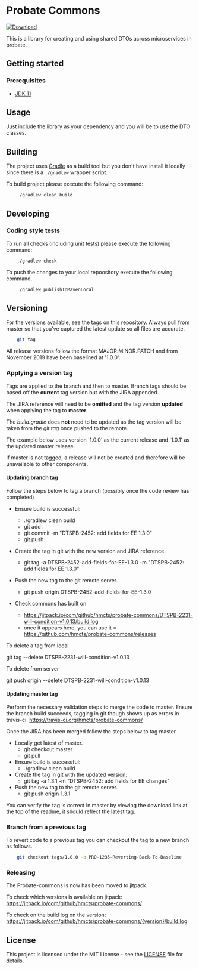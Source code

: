 # Probate Commons

<!--[![Build Status](https://travis-ci.org/hmcts/probate-commons.svg?branch=master)](https://travis-ci.org/hmcts/probate-commons) -->
[![Download](https://api.bintray.com/packages/hmcts/hmcts-maven/probate-commons/images/download.svg) ](https://bintray.com/hmcts/hmcts-maven/probate-commons/_latestVersion)

This is a library for creating and using shared DTOs across microservices in probate.

## Getting started

### Prerequisites

- [JDK 11](https://www.oracle.com/java)

## Usage

Just include the library as your dependency and you will be to use the DTO classes.

## Building

The project uses [Gradle](https://gradle.org) as a build tool but you don't have install it locally since there is a
`./gradlew` wrapper script.  

To build project please execute the following command:

```bash
    ./gradlew clean build
```

## Developing

### Coding style tests

To run all checks (including unit tests) please execute the following command:

```bash
    ./gradlew check
```

To push the changes to your local repoository execute the following command.

```bash
    ./gradlew publishToMavenLocal
```


## Versioning

For the versions available, see the tags on this repository. Always pull from master so that you've captured the latest update so all files are accurate.

```bash
    git tag
```

All release versions follow the format MAJOR.MINOR.PATCH and from November 2019 have been baselined at '1.0.0'.

### Applying a version tag

Tags are applied to the branch and then to master. 
Branch tags should be based off the **current** tag version but with the JIRA appended. 

The JIRA reference will need to be **omitted** and the tag version **updated** when applying the tag to **master**.

The *build.gradle* does **not** need to be updated as the tag version will be taken from the *git tag* once pushed to the remote.

The example below uses version '1.0.0' as the current release and '1.0.1' as the updated master release.

If master is not tagged, a release will not be created and therefore will be unavailable to other components.

#### Updating branch tag

Follow the steps below to tag a branch (possibly once the code review has completed) 
- Ensure build is successful: 
    - ./gradlew clean build
    - git add . 
    - git commit -m  "DTSPB-2452: add fields for EE 1.3.0"
    - git push
  
- Create the tag in git with the new version and JIRA reference.
    - git tag -a DTSPB-2452-add-fields-for-EE-1.3.0 -m "DTSPB-2452: add fields for EE 1.3.0"
- Push the new tag to the git remote server.
    - git push origin DTSPB-2452-add-fields-for-EE-1.3.0

- Check commons has built on
    - https://jitpack.io/com/github/hmcts/probate-commons/DTSPB-2231-will-condition-v1.0.13/build.log
    - once it appears here, you can use it = https://github.com/hmcts/probate-commons/releases
  
To delete a tag from local

git tag --delete DTSPB-2231-will-condition-v1.0.13

To delete from server

git push origin --delete DTSPB-2231-will-condition-v1.0.13

#### Updating master tag

Perform the necessary validation steps to merge the code to master. Ensure the branch build succeeds, tagging in git though shows up as errors in travis-ci.
https://travis-ci.org/hmcts/probate-commons/

Once the JIRA has been merged follow the steps below to tag master. 
- Locally get latest of master.
    - git checkout master
    - git pull
- Ensure build is successful: 
    - ./gradlew clean build
- Create the tag in git with the updated version:
    - git tag -a 1.3.1 -m "DTSPB-2452: add fields for EE changes"
- Push the new tag to the git remote server.
    - git push origin 1.3.1

You can verify the tag is correct in master by viewing the download link at the top of the readme, it should reflect the latest tag.

### Branch from a previous tag

To revert code to a previous tag you can checkout the tag to a new branch as follows.

```bash
    git checkout tags/1.0.0 -b PRO-1235-Reverting-Back-To-Baseline 
```

### Releasing
The Probate-commons is now has been moved to jitpack.

To check which versions is available on jitpack:
https://jitpack.io/com/github/hmcts/probate-commons/

To check on the build log on the version:
https://jitpack.io/com/github/hmcts/probate-commons/{version}/build.log


## License

This project is licensed under the MIT License - see the [LICENSE](LICENSE.md) file for details.
